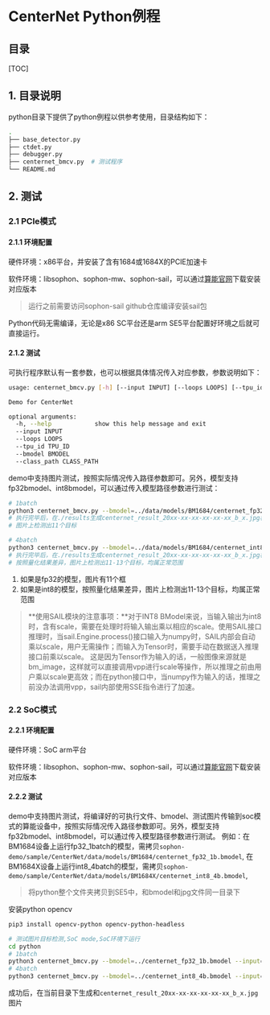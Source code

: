 # CenterNet Python例程

## 目录

[TOC]

## 1. 目录说明

 python目录下提供了python例程以供参考使用，目录结构如下：

```bash
.
├── base_detector.py
├── ctdet.py
├── debugger.py
├── centernet_bmcv.py  # 测试程序
└── README.md
```

## 2. 测试

### 2.1 PCIe模式

#### 2.1.1 环境配置

硬件环境：x86平台，并安装了含有1684或1684X的PCIE加速卡

软件环境：libsophon、sophon-mw、sophon-sail，可以通过[算能官网](https://developer.sophgo.com/site/index/material/21/all.html)下载安装对应版本

> 运行之前需要访问sophon-sail github仓库编译安装sail包

Python代码无需编译，无论是x86 SC平台还是arm SE5平台配置好环境之后就可直接运行。

#### 2.1.2 测试

可执行程序默认有一套参数，也可以根据具体情况传入对应参数，参数说明如下：

```bash
usage: centernet_bmcv.py [-h] [--input INPUT] [--loops LOOPS] [--tpu_id TPU_ID] [--bmodel BMODEL] [--class_path CLASS_PATH]

Demo for CenterNet

optional arguments:
  -h, --help            show this help message and exit
  --input INPUT
  --loops LOOPS
  --tpu_id TPU_ID
  --bmodel BMODEL
  --class_path CLASS_PATH
```

 demo中支持图片测试，按照实际情况传入路径参数即可。另外，模型支持fp32bmodel、int8bmodel，可以通过传入模型路径参数进行测试：

```bash
# 1batch
python3 centernet_bmcv.py --bmodel=../data/models/BM1684/centernet_fp32_1b.bmodel --input=../data/ctdet_test.jpg
# 执行完毕后，在./results生成centernet_result_20xx-xx-xx-xx-xx-xx_b_x.jpg格式的图片
# 图片上检测出11个目标

# 4batch
python3 centernet_bmcv.py --bmodel=../data/models/BM1684/centernet_int8_4b.bmodel --input=../data/ctdet_test.jpg
# 执行完毕后，在./results生成centernet_result_20xx-xx-xx-xx-xx-xx_b_x.jpg格式的图片
# 按照量化结果差异，图片上检测出11-13个目标，均属正常范围
```

1. 如果是fp32的模型，图片有11个框
2. 如果是int8的模型，按照量化结果差异，图片上检测出11-13个目标，均属正常范围

>  **使用SAIL模块的注意事项：**对于INT8 BModel来说，当输入输出为int8时，含有scale，需要在处理时将输入输出乘以相应的scale。使用SAIL接口推理时，当sail.Engine.process()接口输入为numpy时，SAIL内部会自动乘以scale，用户无需操作；而输入为Tensor时，需要手动在数据送入推理接口前乘以scale。
> 这是因为Tensor作为输入的话，一般图像来源就是bm_image，这样就可以直接调用vpp进行scale等操作，所以推理之前由用户乘以scale更高效；而在python接口中，当numpy作为输入的话，推理之前没办法调用vpp，sail内部使用SSE指令进行了加速。

### 2.2 SoC模式

#### 2.2.1 环境配置

硬件环境：SoC arm平台

软件环境：libsophon、sophon-mw、sophon-sail，可以通过[算能官网](https://developer.sophgo.com/site/index/material/21/all.html)下载安装对应版本

#### 2.2.2  测试

 demo中支持图片测试，将编译好的可执行文件、bmodel、测试图片传输到soc模式的算能设备中，按照实际情况传入路径参数即可。另外，模型支持fp32bmodel、int8bmodel，可以通过传入模型路径参数进行测试。
 例如：在BM1684设备上运行fp32_1batch的模型，需拷贝`sophon-demo/sample/CenterNet/data/models/BM1684/centernet_fp32_1b.bmodel`, 在BM1684X设备上运行int8_4batch的模型，需拷贝`sophon-demo/sample/CenterNet/data/models/BM1684X/centernet_int8_4b.bmodel`,

> 将python整个文件夹拷贝到SE5中，和bmodel和jpg文件同一目录下

安装python opencv

```bash
pip3 install opencv-python opencv-python-headless
```

```bash
# 测试图片目标检测,SoC mode,SoC环境下运行
cd python
# 1batch
python3 centernet_bmcv.py --bmodel=../centernet_fp32_1b.bmodel --input=../ctdet_test.jpg --class_path=../coco_classes.txt
# 4batch
python3 centernet_bmcv.py --bmodel=../centernet_int8_4b.bmodel --input=../ctdet_test.jpg --class_path=../coco_classes.txt
```

成功后，在当前目录下生成和`centernet_result_20xx-xx-xx-xx-xx-xx_b_x.jpg`图片
